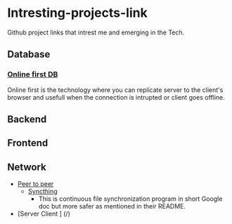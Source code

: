 # Intresting-projects-link
Github project links that intrest me and emerging in the Tech.

## Database
### [ Online first DB ](https://github.com/arn4v/offline-first)
Online first is the technology where you can replicate server to the client's browser and usefull when the connection is intrupted or client goes offline.

## Backend

## Frontend


## Network
- [Peer to peer](https://github.com/topics/peer-to-peer)
  - [Syncthing](https://github.com/syncthing/syncthing)
    - This is continuous file synchronization program in short Google doc but more safer as mentioned in their README.
- [Server Client ] (/)

